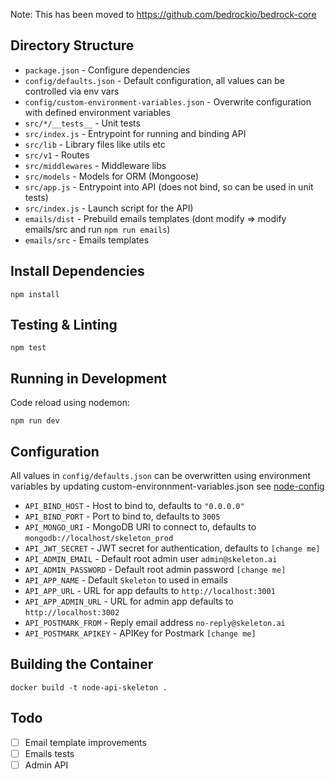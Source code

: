
Note: This has been moved to https://github.com/bedrockio/bedrock-core

## Directory Structure

* `package.json` - Configure dependencies
* `config/defaults.json` - Default configuration, all values can be controlled via env vars
* `config/custom-environment-variables.json` - Overwrite configuration with defined environment variables
* `src/*/__tests__` - Unit tests
* `src/index.js` - Entrypoint for running and binding API
* `src/lib` - Library files like utils etc
* `src/v1` - Routes
* `src/middlewares` - Middleware libs
* `src/models` - Models for ORM (Mongoose)
* `src/app.js` - Entrypoint into API (does not bind, so can be used in unit tests)
* `src/index.js` - Launch script for the API)
* `emails/dist` - Prebuild emails templates (dont modify => modify emails/src and run `npm run emails`)
* `emails/src` - Emails templates

## Install Dependencies

```
npm install
```

## Testing & Linting

```
npm test
```

## Running in Development

Code reload using nodemon:

```
npm run dev
```

## Configuration

All values in `config/defaults.json` can be overwritten using environment variables by updating
custom-environnment-variables.json see
[node-config](https://github.com/lorenwest/node-config/wiki/Environment-Variables#custom-environment-variables)

* `API_BIND_HOST` - Host to bind to, defaults to `"0.0.0.0"`
* `API_BIND_PORT` - Port to bind to, defaults to `3005`
* `API_MONGO_URI` - MongoDB URI to connect to, defaults to `mongodb://localhost/skeleton_prod`
* `API_JWT_SECRET` - JWT secret for authentication, defaults to `[change me]`
* `API_ADMIN_EMAIL` - Default root admin user `admin@skeleton.ai`
* `API_ADMIN_PASSWORD` - Default root admin password `[change me]`
* `API_APP_NAME` - Default `Skeleton` to used in emails
* `API_APP_URL` - URL for app defaults to `http://localhost:3001`
* `API_APP_ADMIN_URL` - URL for admin app defaults to `http://localhost:3002`
* `API_POSTMARK_FROM` - Reply email address `no-reply@skeleton.ai`
* `API_POSTMARK_APIKEY` - APIKey for Postmark `[change me]`

## Building the Container

```
docker build -t node-api-skeleton .
```

## Todo

* [ ] Email template improvements
* [ ] Emails tests
* [ ] Admin API
